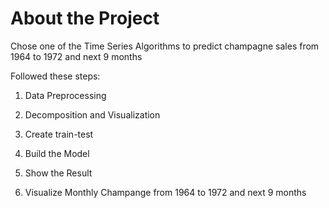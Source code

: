 # About the Project
Chose one of the Time Series Algorithms to predict champagne sales from 1964 to 1972 and next 9 months

Followed these steps:

1. Data Preprocessing

2. Decomposition and Visualization

3. Create train-test

4. Build the Model

5. Show the Result

6. Visualize Monthly Champange from 1964 to 1972 and next 9 months
